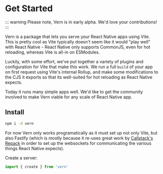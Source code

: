 # Get Started

::: warning
Please note, Vern is in early alpha. We'd love your contributions!
:::

Vern is a package that lets you serve your React Native apps using Vite. This is pretty cool as Vite typically doesn't seem like it would "play well" with React Native  - React Native only supports CommonJS, even for hot reloading, whereas Vite is all-in on ESModules.

Luckily, with some effort, we've put together a variety of plugins and configuration for Vite that make this work. We run a full `build` of your app on first request using Vite's internal Rollup, and make some modifications to the CJS it exports so that its well-suited for hot reloading as React Native expects.

Today it runs many simple apps well. We'd like to get the community involved to make Vern viable for any scale of React Native app.

## Install

```bash
npm i -d vern
```

For now Vern only works programatically as it must set up not only Vite, but also Fastify (which is mostly because it re-uses great work by [Callstack's Repack](https://www.callstack.com/open-source/re-pack) in order to set up the websockets for communicating the various things React Native expects).

Create a server:

```js
import { create } from 'vern'


```
